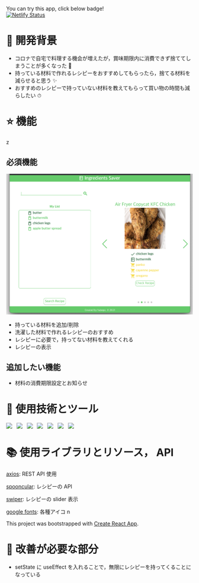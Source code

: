 You can try this app, click below badge!
</br>
<a href="https://jovial-elion-1df897.netlify.app/
" target="_blank">![Netlify Status](https://api.netlify.com/api/v1/badges/aea01573-e082-44b4-8617-12e71bf71494/deploy-status)</a>

# 🚀 開発背景

- コロナで自宅で料理する機会が増えたが，賞味期限内に消費できず捨ててしまうことが多くなった 🙊
- 持っている材料で作れるレシピーをおすすめしてもらったら，捨てる材料を減らせると思う ✨
- おすすめのレシピーで持っていない材料を教えてもらって買い物の時間も減らしたい ⏱

# ⭐️ 機能

z

## 必須機能

![inApp](public/images/main.png)

- 持っている材料を追加/削除
- 洗濯した材料で作れるレシピーのおすすめ
- レシピーに必要で，持ってない材料を教えてくれる
- レシピーの表示

## 追加したい機能

- 材料の消費期限設定とお知らせ

# 🦄 使用技術とツール

<p>
    <img src="https://img.shields.io/badge/HTML-E34F26?style=flat&logo=HTML5&logoColor=white"/>&nbsp;&nbsp;
    <img src="https://img.shields.io/badge/CSS-1572B6?style=flat&logo=CSS3&logoColor=white"/>&nbsp;&nbsp;
    <img src="https://img.shields.io/badge/TypeScript-007ACC?style=flat&logo=typescript&logoColor=white"/>&nbsp;&nbsp;
    <img src="https://img.shields.io/badge/React-61DAFB?style=flat&logo=React&logoColor=black"/>&nbsp;&nbsp;
    <img src="https://img.shields.io/badge/PostCSS-DD3A0A?style=flat&logo=PostCSS&logoColor=white"/>&nbsp;&nbsp;
    <img src="https://img.shields.io/badge/Node.js-339933?style=flat&logo=Node.js&logoColor=white"/>&nbsp;&nbsp;
    <img src="https://img.shields.io/badge/Yarn-2C8EBB?style=flat&logo=Yarn&logoColor=white"/>&nbsp;&nbsp;
 </p>

# 📚 使用ライブラリとリソース， API

[axios](https://github.com/axios/axios): REST API 使用

[spooncular](https://spoonacular.com/food-api): レシピーの API

[swiper](https://swiperjs.com/): レシピーの slider 表示

[google fonts](https://fonts.google.com/icons): 各種アイコ n

This project was bootstrapped with [Create React App](https://github.com/facebook/create-react-app).

# 🐛 改善が必要な部分

- setState に useEffect を入れることで，無限にレシピーを持ってくることになっている
